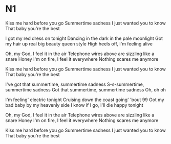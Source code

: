 # N1
Kiss me hard before you go
Summertime sadness
I just wanted you to know
That baby you're the best

I got my red dress on tonight
Dancing in the dark in the pale moonlight
Got my hair up real big beauty queen style
High heels off, I'm feeling alive

Oh, my God, I feel it in the air
Telephone wires above are sizzling like a snare
Honey I'm on fire, I feel it everywhere
Nothing scares me anymore

Kiss me hard before you go
Summertime sadness
I just wanted you to know
That baby you're the best

I've got that summertime, summertime sadness
S-s-summertime, summertime sadness
Got that summertime, summertime sadness
Oh, oh oh

I'm feeling' electric tonight
Cruising down the coast going' 'bout 99
Got my bad baby by my heavenly side
I know if I go, I'll die happy tonight

Oh, my God, I feel it in the air
Telephone wires above are sizzling like a snare
Honey I'm on fire, I feel it everywhere
Nothing scares me anymore

Kiss me hard before you go
Summertime sadness
I just wanted you to know
That baby you're the best
